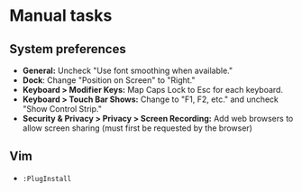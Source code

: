 # Manual tasks

## System preferences

- **General:** Uncheck "Use font smoothing when available."
- **Dock**: Change "Position on Screen" to "Right."
- **Keyboard > Modifier Keys:** Map Caps Lock to Esc for each keyboard.
- **Keyboard > Touch Bar Shows:** Change to "F1, F2, etc." and uncheck "Show Control Strip."
- **Security & Privacy > Privacy > Screen Recording:** Add web browsers to allow screen sharing (must first be requested by the browser)

## Vim

- `:PlugInstall`
